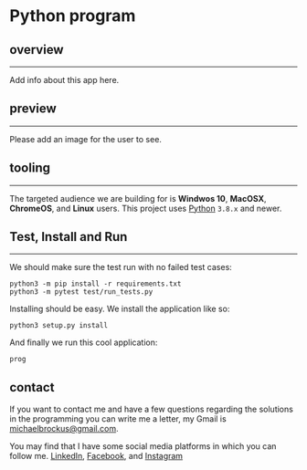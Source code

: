 # Python program

## overview

* * *

Add info about this app here.

## preview

* * *

Please add an image for the user to see.

## tooling

* * *

The targeted audience we are building for is **Windwos 10**, **MacOSX**, **ChromeOS**, and
**Linux** users. This project uses [Python](https://www.python.org/) `3.8.x` and newer.

## Test, Install and Run

* * *

We should make sure the test run with no failed test cases:

```console
python3 -m pip install -r requirements.txt
python3 -m pytest test/run_tests.py
```

Installing should be easy. We install the application like so:

```console
python3 setup.py install
```

And finally we run this cool application:

```console
prog
```

## contact

If you want to contact me and have a few questions
regarding the solutions in the programming you can write
me a letter, my Gmail is <michaelbrockus@gmail.com>.

You may find that I have some social media platforms
in which you can follow me. [LinkedIn](https://www.linkedin.com/in/michael-brockus), [Facebook](https://facebook.com/michael.brockus.555), and [Instagram](https://instagram.com/troglobyte_coder/)
